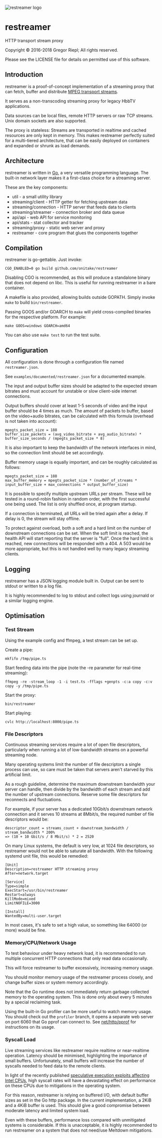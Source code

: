 ![restreamer logo](doc/logo.png)

# restreamer

HTTP transport stream proxy

Copyright © 2016-2018 Gregor Riepl;
All rights reserved.

Please see the LICENSE file for details on permitted use of this software.


## Introduction

restreamer is a proof-of-concept implementation of a streaming proxy
that can fetch, buffer and distribute [MPEG transport streams](https://en.wikipedia.org/wiki/MPEG-TS).

It serves as a non-transcoding streaming proxy for legacy HbbTV applications.

Data sources can be local files, remote HTTP servers or raw TCP streams.
Unix domain sockets are also supported.

The proxy is stateless: Streams are transported in realtime
and cached resources are only kept in memory.
This makes restreamer perfectly suited for a multi-tiered architecture,
that can be easily deployed on containers and expanded or shrunk as
load demands.


## Architecture

restreamer is written in [Go](https://golang.org/), a very versatile
programming language. The built-in network layer makes it a first-class
choice for a streaming server.

These are the key components:
* util - a small utility library
* streaming/client - HTTP getter for fetching upstream data
* streaming/connection - HTTP server that feeds data to clients
* streaming/streamer - connection broker and data queue
* api/api - web API for service monitoring
* api/stats - stat collector and tracker
* streaming/proxy - static web server and proxy
* restreamer - core program that glues the components together


## Compilation

restreamer is go-gettable.
Just invoke:

```
CGO_ENABLED=0 go build github.com/onitake/restreamer
```

Disabling CGO is recommended, as this will produce a standalone binary that
does not depend on libc. This is useful for running restreamer in a bare container.

A makefile is also provided, allowing builds outside GOPATH.
Simply invoke `make` to build `bin/restreamer`.

Passing GOOS and/or GOARCH to `make` will yield cross-compiled binaries for the
respective platform. For example:

```
make GOOS=windows GOARCH=amd64
```

You can also use `make test` to run the test suite.


## Configuration

All configuration is done through a configuration file named `restreamer.json`.

See `examples/documented/restreamer.json` for a documented example.

The input and output buffer sizes should be adapted to the expected stream
bitrates and must account for unstable or slow client-side internet connections.

Output buffers should cover at least 1-5 seconds of video and the input buffer
should be 4 times as much.
The amount of packets to buffer, based on the video+audio bitrates, can be
calculated with this formula (overhead is not taken into account):

```
mpegts_packet_size = 188
buffer_size_packets = (avg_video_bitrate + avg_audio_bitrate) * buffer_size_seconds / (mpegts_packet_size * 8)
```

It is also important to keep the bandwidth of the network interfaces
in mind, so the connection limit should be set accordingly.

Buffer memory usage is equally important, and can be roughly calculated as follows:

```
mpegts_packet_size = 188
max_buffer_memory = mpegts_packet_size * (number_of_streams * input_buffer_size + max_connections * output_buffer_size)
```

It is possible to specify multiple upstream URLs per stream.
These will be tested in a round-robin fashion in random order,
with the first successful one being used.
The list is only shuffled once, at program startup.

If a connection is terminated, all URLs will be tried again after a delay.
If delay is 0, the stream will stay offline.

To protect against overload, both a soft and a hard limit on the number of
downstream connections can be set. When the soft limit is reached, the health
API will start reporting that the server is "full". Once the hard limit is
reached, new connections will be responded with a 404. A 503 would be more
appropriate, but this is not handled well by many legacy streaming clients.


## Logging

restreamer has a JSON logging module built in.
Output can be sent to stdout or written to a log file.

It is highly recommended to log to stdout and collect logs using journald
or a similar logging engine.


## Optimisation

### Test Stream

Using the example config and ffmpeg, a test stream can be set up.

Create a pipe:
```
mkfifo /tmp/pipe.ts
```
Start feeding data into the pipe (note the -re parameter for real-time streaming):
```
ffmpeg -re -stream_loop -1 -i test.ts -fflags +genpts -c:a copy -c:v copy -y /tmp/pipe.ts
```
Start the proxy:
```
bin/restreamer
```
Start playing:
```
cvlc http://localhost:8000/pipe.ts
```

### File Descriptors

Continuous streaming services require a lot of open file descriptors,
particularly when running a lot of low-bandwidth streams on a powerful
streaming node.

Many operating systems limit the number of file descriptors a single
process can use, so care must be taken that servers aren't starved by
this artificial limit.

As a rough guideline, determine the maximum downstream bandwidth your
server can handle, then divide by the bandwidth of each stream and
add the number of upstream connections.
Reserve some file descriptors for reconnects and fluctuations.

For example, if your server has a dedicated 10Gbit/s downstream network
connection and it serves 10 streams at 8Mbit/s, the required number
of file descriptors would be:

```
descriptor_count = streams_count + downstream_bandwidth / stream_bandwidth * 200%
=> (10 + 10 Gbit/s / 8 Mbit/s) * 2 = 2520
```

On many Linux systems, the default is very low, at 1024 file
descriptors, so restreamer would not be able to saturate all bandwidth.
With the following systemd unit file, this would be remedied:
```
[Unit]
Description=restreamer HTTP streaming proxy
After=network.target

[Service]
Type=simple
ExecStart=/usr/bin/restreamer
Restart=always
KillMode=mixed
LimitNOFILE=3000

[Install]
WantedBy=multi-user.target
```

In most cases, it's safe to set a high value, so something like
64000 (or more) would be fine.

### Memory/CPU/Network Usage

To test behaviour under heavy network load, it is recommended to run
multiple concurrent HTTP connections that only read data occasionally.

This will force restreamer to buffer excessively, increasing memory usage.

You should monitor memory usage of the restreamer process closely,
and change buffer sizes or system memory accordingly.

Note that the Go runtime does not immediately return garbage collected
memory to the operating system. This is done only about every 5 minutes
by a special reclaiming task.

Using the built-in Go profiler can be more useful to watch memory usage.
You should check out the `profiler` branch, it opens a separate web
server on port 6060 that Go pprof can connect to. See [net/http/pprof](https://golang.org/pkg/net/http/pprof/)
for instructions on its usage.

### Syscall Load

Live streaming services like restreamer require realtime or near-realtime
operation. Latency should be minimised, highlighting the importance of
small buffers. Unfortunately, small buffers will increase the number of
syscalls needed to feed data to the remote clients.

In light of the recently published [speculative execution exploits
affecting Intel CPUs](https://meltdownattack.com/), high syscall rates will
have a devastating effect on performance on these CPUs due to
mitigations in the operating system.

For this reason, restreamer is relying on buffered I/O, with default buffer
sizes as set in the Go http package. In the current implementation,
a 2KiB and a 4KiB buffer is used. This should give a good compromise
between moderate latency and limited system load.

Even with these buffers, performance loss compared with unmitigated systems
is considerable. If this is unacceptable, it is highly recommended to run
restreamer on a system that does not need/use Meltdown mitigations.
